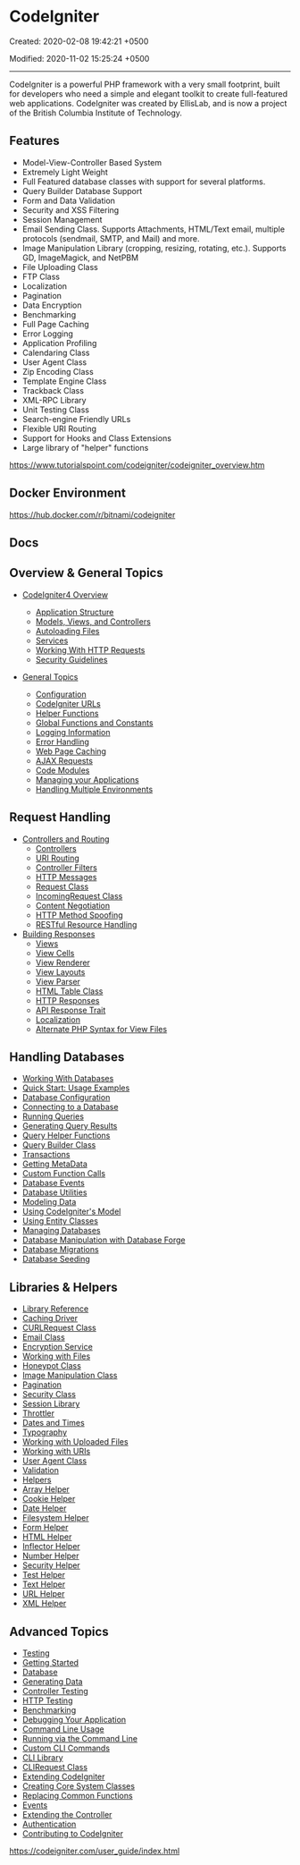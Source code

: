 # CodeIgniter

Created: 2020-02-08 19:42:21 +0500

Modified: 2020-11-02 15:25:24 +0500

---

CodeIgniter is a powerful PHP framework with a very small footprint, built for developers who need a simple and elegant toolkit to create full-featured web applications. CodeIgniter was created by EllisLab, and is now a project of the British Columbia Institute of Technology.

## Features
-   Model-View-Controller Based System
-   Extremely Light Weight
-   Full Featured database classes with support for several platforms.
-   Query Builder Database Support
-   Form and Data Validation
-   Security and XSS Filtering
-   Session Management
-   Email Sending Class. Supports Attachments, HTML/Text email, multiple protocols (sendmail, SMTP, and Mail) and more.
-   Image Manipulation Library (cropping, resizing, rotating, etc.). Supports GD, ImageMagick, and NetPBM
-   File Uploading Class
-   FTP Class
-   Localization
-   Pagination
-   Data Encryption
-   Benchmarking
-   Full Page Caching
-   Error Logging
-   Application Profiling
-   Calendaring Class
-   User Agent Class
-   Zip Encoding Class
-   Template Engine Class
-   Trackback Class
-   XML-RPC Library
-   Unit Testing Class
-   Search-engine Friendly URLs
-   Flexible URI Routing
-   Support for Hooks and Class Extensions
-   Large library of "helper" functions

<https://www.tutorialspoint.com/codeigniter/codeigniter_overview.htm>

## Docker Environment

<https://hub.docker.com/r/bitnami/codeigniter>

## Docs

## Overview & General Topics
-   [CodeIgniter4 Overview](https://codeigniter.com/user_guide/concepts/index.html)
    -   [Application Structure](https://codeigniter.com/user_guide/concepts/structure.html)
    -   [Models, Views, and Controllers](https://codeigniter.com/user_guide/concepts/mvc.html)
    -   [Autoloading Files](https://codeigniter.com/user_guide/concepts/autoloader.html)
    -   [Services](https://codeigniter.com/user_guide/concepts/services.html)
    -   [Working With HTTP Requests](https://codeigniter.com/user_guide/concepts/http.html)
    -   [Security Guidelines](https://codeigniter.com/user_guide/concepts/security.html)


-   [General Topics](https://codeigniter.com/user_guide/general/index.html)
    -   [Configuration](https://codeigniter.com/user_guide/general/configuration.html)
    -   [CodeIgniter URLs](https://codeigniter.com/user_guide/general/urls.html)
    -   [Helper Functions](https://codeigniter.com/user_guide/general/helpers.html)
    -   [Global Functions and Constants](https://codeigniter.com/user_guide/general/common_functions.html)
    -   [Logging Information](https://codeigniter.com/user_guide/general/logging.html)
    -   [Error Handling](https://codeigniter.com/user_guide/general/errors.html)
    -   [Web Page Caching](https://codeigniter.com/user_guide/general/caching.html)
    -   [AJAX Requests](https://codeigniter.com/user_guide/general/ajax.html)
    -   [Code Modules](https://codeigniter.com/user_guide/general/modules.html)
    -   [Managing your Applications](https://codeigniter.com/user_guide/general/managing_apps.html)
    -   [Handling Multiple Environments](https://codeigniter.com/user_guide/general/environments.html)

## Request Handling
-   [Controllers and Routing](https://codeigniter.com/user_guide/incoming/index.html)
    -   [Controllers](https://codeigniter.com/user_guide/incoming/controllers.html)
    -   [URI Routing](https://codeigniter.com/user_guide/incoming/routing.html)
    -   [Controller Filters](https://codeigniter.com/user_guide/incoming/filters.html)
    -   [HTTP Messages](https://codeigniter.com/user_guide/incoming/message.html)
    -   [Request Class](https://codeigniter.com/user_guide/incoming/request.html)
    -   [IncomingRequest Class](https://codeigniter.com/user_guide/incoming/incomingrequest.html)
    -   [Content Negotiation](https://codeigniter.com/user_guide/incoming/content_negotiation.html)
    -   [HTTP Method Spoofing](https://codeigniter.com/user_guide/incoming/methodspoofing.html)
    -   [RESTful Resource Handling](https://codeigniter.com/user_guide/incoming/restful.html)
-   [Building Responses](https://codeigniter.com/user_guide/outgoing/index.html)
    -   [Views](https://codeigniter.com/user_guide/outgoing/views.html)
    -   [View Cells](https://codeigniter.com/user_guide/outgoing/view_cells.html)
    -   [View Renderer](https://codeigniter.com/user_guide/outgoing/view_renderer.html)
    -   [View Layouts](https://codeigniter.com/user_guide/outgoing/view_layouts.html)
    -   [View Parser](https://codeigniter.com/user_guide/outgoing/view_parser.html)
    -   [HTML Table Class](https://codeigniter.com/user_guide/outgoing/table.html)
    -   [HTTP Responses](https://codeigniter.com/user_guide/outgoing/response.html)
    -   [API Response Trait](https://codeigniter.com/user_guide/outgoing/api_responses.html)
    -   [Localization](https://codeigniter.com/user_guide/outgoing/localization.html)
    -   [Alternate PHP Syntax for View Files](https://codeigniter.com/user_guide/outgoing/alternative_php.html)

## Handling Databases
-   [Working With Databases](https://codeigniter.com/user_guide/database/index.html)
-   [Quick Start: Usage Examples](https://codeigniter.com/user_guide/database/examples.html)
-   [Database Configuration](https://codeigniter.com/user_guide/database/configuration.html)
-   [Connecting to a Database](https://codeigniter.com/user_guide/database/connecting.html)
-   [Running Queries](https://codeigniter.com/user_guide/database/queries.html)
-   [Generating Query Results](https://codeigniter.com/user_guide/database/results.html)
-   [Query Helper Functions](https://codeigniter.com/user_guide/database/helpers.html)
-   [Query Builder Class](https://codeigniter.com/user_guide/database/query_builder.html)
-   [Transactions](https://codeigniter.com/user_guide/database/transactions.html)
-   [Getting MetaData](https://codeigniter.com/user_guide/database/metadata.html)
-   [Custom Function Calls](https://codeigniter.com/user_guide/database/call_function.html)
-   [Database Events](https://codeigniter.com/user_guide/database/events.html)
-   [Database Utilities](https://codeigniter.com/user_guide/database/utilities.html)
-   [Modeling Data](https://codeigniter.com/user_guide/models/index.html)
-   [Using CodeIgniter's Model](https://codeigniter.com/user_guide/models/model.html)
-   [Using Entity Classes](https://codeigniter.com/user_guide/models/entities.html)
-   [Managing Databases](https://codeigniter.com/user_guide/dbmgmt/index.html)
-   [Database Manipulation with Database Forge](https://codeigniter.com/user_guide/dbmgmt/forge.html)
-   [Database Migrations](https://codeigniter.com/user_guide/dbmgmt/migration.html)
-   [Database Seeding](https://codeigniter.com/user_guide/dbmgmt/seeds.html)

## Libraries & Helpers
-   [Library Reference](https://codeigniter.com/user_guide/libraries/index.html)
-   [Caching Driver](https://codeigniter.com/user_guide/libraries/caching.html)
-   [CURLRequest Class](https://codeigniter.com/user_guide/libraries/curlrequest.html)
-   [Email Class](https://codeigniter.com/user_guide/libraries/email.html)
-   [Encryption Service](https://codeigniter.com/user_guide/libraries/encryption.html)
-   [Working with Files](https://codeigniter.com/user_guide/libraries/files.html)
-   [Honeypot Class](https://codeigniter.com/user_guide/libraries/honeypot.html)
-   [Image Manipulation Class](https://codeigniter.com/user_guide/libraries/images.html)
-   [Pagination](https://codeigniter.com/user_guide/libraries/pagination.html)
-   [Security Class](https://codeigniter.com/user_guide/libraries/security.html)
-   [Session Library](https://codeigniter.com/user_guide/libraries/sessions.html)
-   [Throttler](https://codeigniter.com/user_guide/libraries/throttler.html)
-   [Dates and Times](https://codeigniter.com/user_guide/libraries/time.html)
-   [Typography](https://codeigniter.com/user_guide/libraries/typography.html)
-   [Working with Uploaded Files](https://codeigniter.com/user_guide/libraries/uploaded_files.html)
-   [Working with URIs](https://codeigniter.com/user_guide/libraries/uri.html)
-   [User Agent Class](https://codeigniter.com/user_guide/libraries/user_agent.html)
-   [Validation](https://codeigniter.com/user_guide/libraries/validation.html)
-   [Helpers](https://codeigniter.com/user_guide/helpers/index.html)
-   [Array Helper](https://codeigniter.com/user_guide/helpers/array_helper.html)
-   [Cookie Helper](https://codeigniter.com/user_guide/helpers/cookie_helper.html)
-   [Date Helper](https://codeigniter.com/user_guide/helpers/date_helper.html)
-   [Filesystem Helper](https://codeigniter.com/user_guide/helpers/filesystem_helper.html)
-   [Form Helper](https://codeigniter.com/user_guide/helpers/form_helper.html)
-   [HTML Helper](https://codeigniter.com/user_guide/helpers/html_helper.html)
-   [Inflector Helper](https://codeigniter.com/user_guide/helpers/inflector_helper.html)
-   [Number Helper](https://codeigniter.com/user_guide/helpers/number_helper.html)
-   [Security Helper](https://codeigniter.com/user_guide/helpers/security_helper.html)
-   [Test Helper](https://codeigniter.com/user_guide/helpers/test_helper.html)
-   [Text Helper](https://codeigniter.com/user_guide/helpers/text_helper.html)
-   [URL Helper](https://codeigniter.com/user_guide/helpers/url_helper.html)
-   [XML Helper](https://codeigniter.com/user_guide/helpers/xml_helper.html)

## Advanced Topics
-   [Testing](https://codeigniter.com/user_guide/testing/index.html)
-   [Getting Started](https://codeigniter.com/user_guide/testing/overview.html)
-   [Database](https://codeigniter.com/user_guide/testing/database.html)
-   [Generating Data](https://codeigniter.com/user_guide/testing/fabricator.html)
-   [Controller Testing](https://codeigniter.com/user_guide/testing/controllers.html)
-   [HTTP Testing](https://codeigniter.com/user_guide/testing/feature.html)
-   [Benchmarking](https://codeigniter.com/user_guide/testing/benchmark.html)
-   [Debugging Your Application](https://codeigniter.com/user_guide/testing/debugging.html)
-   [Command Line Usage](https://codeigniter.com/user_guide/cli/index.html)
-   [Running via the Command Line](https://codeigniter.com/user_guide/cli/cli.html)
-   [Custom CLI Commands](https://codeigniter.com/user_guide/cli/cli_commands.html)
-   [CLI Library](https://codeigniter.com/user_guide/cli/cli_library.html)
-   [CLIRequest Class](https://codeigniter.com/user_guide/cli/cli_request.html)
-   [Extending CodeIgniter](https://codeigniter.com/user_guide/extending/index.html)
-   [Creating Core System Classes](https://codeigniter.com/user_guide/extending/core_classes.html)
-   [Replacing Common Functions](https://codeigniter.com/user_guide/extending/common.html)
-   [Events](https://codeigniter.com/user_guide/extending/events.html)
-   [Extending the Controller](https://codeigniter.com/user_guide/extending/basecontroller.html)
-   [Authentication](https://codeigniter.com/user_guide/extending/authentication.html)
-   [Contributing to CodeIgniter](https://codeigniter.com/user_guide/extending/contributing.html)

<https://codeigniter.com/user_guide/index.html>
